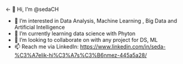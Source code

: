 <- 👋 Hi, I’m @sedaCH
- 👀 I’m interested in Data Analysis, Machine Learning , Big Data and Artificial Intelligence
- 🌱 I’m currently learning data science with Phyton
- 💞️ I’m looking to collaborate on with any project for DS, ML
- 📫 Reach me via LinkedIn: https://www.linkedin.com/in/seda-%C3%A7elik-hi%C3%A7s%C3%B6nmez-445a5a28/

<!---
sedaCH/sedaCH is a ✨ special ✨ repository because its `README.md` (this file) appears on your GitHub profile.
You can click the Preview link to take a look at your changes.
--->
